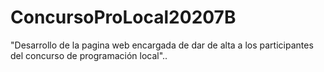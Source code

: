# ConcursoProLocal20207B
"Desarrollo de la pagina web encargada de dar de alta a los participantes del concurso de programación local"..
